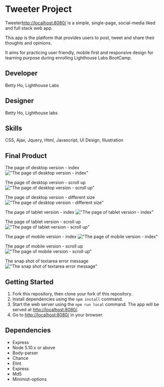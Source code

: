 # Tweeter Project

Tweeter<http://localhost:8080/> is a simple, single-page, social-media liked and full stack web app.

This app is the platform that provides users to post, tweet and share their thoughts and opinions.

It aims for practicing user friendly, mobile first and responsive design for learning purpose during enrolling Lighthouse Labs BootCamp.
## Developer

Betty Ho, Lighthouse Labs 

## Designer

Betty Ho, 
Lighthouse labs
## Skills

CSS, Ajax, Jquery, Html, Javascript, UI Design, Illustration

## Final Product

The page of desktop version - index
!["The page of desktop version - index"](https://github.com/BettyHoPro/tweeter-main/blob/master/public/docs/desktop-v-1.png)

The page of desktop version - scroll up
!["The page of desktop version - scroll up"](https://github.com/BettyHoPro/tweeter-main/blob/master/public/docs/desktop-v-2.png)

The page of desktop version - different size
!["The page of desktop version - different size"](https://github.com/BettyHoPro/tweeter-main/blob/master/public/docs/desktop-v-3.png)

The page of tablet version - index
!["The page of tablet version - index"](https://github.com/BettyHoPro/tweeter-main/blob/master/public/docs/tablet-v-1.png)

The page of tablet version - scroll up
!["The page of tablet version - scroll up"](https://github.com/BettyHoPro/tweeter-main/blob/master/public/docs/tablet-v-2.png)

The page of mobile version - index
!["The page of mobile version - index"](https://github.com/BettyHoPro/tweeter-main/blob/master/public/docs/mobile-v-1.png)

The page of mobile version - scroll up
!["The page of mobile version - scroll up"](https://github.com/BettyHoPro/tweeter-main/blob/master/public/docs/mobile-v-2.png)

The snap shot of textarea error message
!["The snap shot of textarea error message"](https://github.com/BettyHoPro/tweeter-main/blob/master/public/docs/error-message.png)
## Getting Started

1. Fork this repository, then clone your fork of this repository.
2. Install dependencies using the `npm install` command.
3. Start the web server using the `npm run local` command. The app will be served at <http://localhost:8080/>.
4. Go to <http://localhost:8080/> in your browser.

## Dependencies

- Express
- Node 5.10.x or above
- Body-parser
- Chance
- Elint
- Express
- Md5
- Minimist-options
